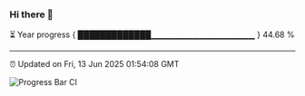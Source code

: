 ### Hi there 👋

⏳ Year progress { █████████████▁▁▁▁▁▁▁▁▁▁▁▁▁▁▁▁▁ } 44.68 %

---

⏰ Updated on Fri, 13 Jun 2025 01:54:08 GMT

![Progress Bar CI](https://github.com/liununu/liununu/workflows/Progress%20Bar%20CI/badge.svg)

